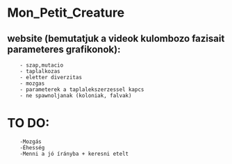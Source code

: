 # Mon_Petit_Creature
## website (bemutatjuk a videok kulombozo fazisait parameteres grafikonok):
        - szap,mutacio 
        - taplalkozas 
        - eletter diverzitas  
        - mozgas 
        - parameterek a taplalekszerzessel kapcs 
        - ne spawnoljanak (koloniak, falvak) 
                    
# TO DO: 
        -Mozgás
        -Éhesség
        -Menni a jó írányba + keresni etelt
        

